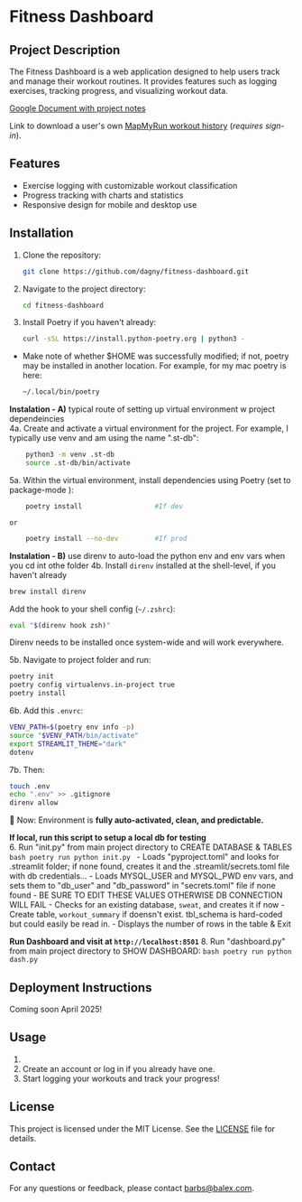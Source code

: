 # Fitness Dashboard

## Project Description
The Fitness Dashboard is a web application designed to help users track and manage their workout routines. It provides features such as logging exercises, tracking progress, and visualizing workout data.

[Google Document with project notes](https://docs.google.com/document/d/1lj6R9rybGuRNgUUzizTrjVLj5xpU9R1nWajcMkRqpwI/edit?usp=drive_link)

Link to download a user's own [MapMyRun workout history](https://www.mapmyfitness.com/workout/export/csv) (*requires sign-in*). 

## Features
- Exercise logging with customizable workout classification
- Progress tracking with charts and statistics
- Responsive design for mobile and desktop use

## Installation 
1. Clone the repository:
    ```bash
    git clone https://github.com/dagny/fitness-dashboard.git
    ```
2. Navigate to the project directory:
    ```bash
    cd fitness-dashboard
    ```
3. Install Poetry if you haven't already:
    ```bash
    curl -sSL https://install.python-poetry.org | python3 -
    ```
- Make note of whether $HOME was successfully modified; if not, poetry may be installed in another location. For example, for my mac poetry is here:
    ```bash
    ~/.local/bin/poetry
    ```
**Instalation - A)** typical route of setting up virtual environment w project dependeincies  
4a. Create and activate a virtual environment for the project. For example, I typically use venv and am using the name ".st-db":
```bash
    python3 -m venv .st-db    
    source .st-db/bin/activate
```
5a. Within the virtual environment, install dependencies using Poetry (set to package-mode ):
```bash
    poetry install                  #If dev
```
    or
```bash
    poetry install --no-dev         #If prod
```
**Instalation - B)** use direnv to auto-load the python env and env vars when you cd int othe folder
4b. Install `direnv` installed at the shell-level, if you haven't already
```bash
brew install direnv

```
Add the hook to your shell config (`~/.zshrc`):
```bash
eval "$(direnv hook zsh)"
```
Direnv needs to be installed once system-wide and will work everywhere.

5b. Navigate to project folder and run:
```bash
poetry init
poetry config virtualenvs.in-project true
poetry install
```

6b. Add this `.envrc`:

```bash
VENV_PATH=$(poetry env info -p)
source "$VENV_PATH/bin/activate"
export STREAMLIT_THEME="dark"
dotenv
```

7b. Then:

```bash
touch .env
echo ".env" >> .gitignore
direnv allow
```

🎉 Now: Environment is **fully auto-activated, clean, and predictable.** 

**If local, run this script to setup a local db for testing**  
6. Run "init.py" from main project directory to CREATE DATABASE & TABLES
    ```bash
    poetry run python init.py
    ```
    - Loads "pyproject.toml" and looks for .streamlit folder; if none found, creates it and the .streamlit/secrets.toml file with db credentials...
    - Loads MYSQL_USER and MYSQL_PWD env vars, and sets them to "db_user" and "db_password" in "secrets.toml" file if none found
    - BE SURE TO EDIT THESE VALUES OTHERWISE DB CONNECTION WILL FAIL
    - Checks for an existing database, `sweat`, and creates it if now
    - Create table, `workout_summary` if doensn't exist. tbl_schema is hard-coded but could easily be read in.
    - Displays the number of rows in the table & Exit

**Run Dashboard and visit at `http://localhost:8501`** 
8. Run "dashboard.py" from main project directory to SHOW DASHBOARD:
    ```bash
    poetry run python dash.py
    ```

## Deployment Instructions 
Coming soon April 2025!

## Usage
1. 
2. Create an account or log in if you already have one.
3. Start logging your workouts and track your progress!

## License
This project is licensed under the MIT License. See the [LICENSE](LICENSE) file for details.

## Contact
For any questions or feedback, please contact [barbs@balex.com](mailto:barbs@balex.com).

